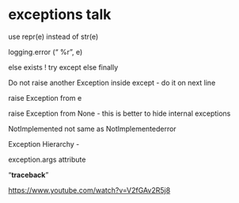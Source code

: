 
# exceptions talk

use repr(e) instead of str(e)

logging.error (“ %r”, e)

else exists ! try except else finally

Do not raise another Exception inside except - do it on next line

raise Exception from e

raise Exception from None - this is better to hide internal exceptions

NotImplemented not same as NotImplementederror

Exception Hierarchy -

exception.args attribute

“__traceback__”

https://www.youtube.com/watch?v=V2fGAv2R5j8
